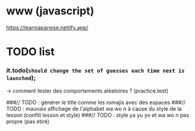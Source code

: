# www (javascript)
https://learnjapanese.netlify.app/

# TODO list

### it.todo(`should change the set of guesses each time next is launched`);
-> comment tester des comportements aléatoires ?
(practice.test)

###// TODO : générer le title comme les romajis avec des espaces
###// TODO : mauvais affichage de l'alphabet wa wo n à cause du style de la lesson (conflit lesson et style)
###// TODO : style ya yu yo et wa wo n pas propre (pas étiré)

